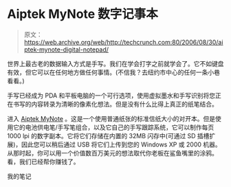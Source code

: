 # Aiptek MyNote 数字记事本

> 原文：<https://web.archive.org/web/http://techcrunch.com:80/2006/08/30/aiptek-mynote-digital-notepad/>

世界上最古老的数据输入方式是手写。我们在学会打字之前就学会了。它不如键盘有效，但它可以在任何地方做任何事情。(不信我？去纽约市中心的任何一条小巷看看。)

手写已经成为 PDA 和平板电脑的一个可行选项，使用虚拟墨水和手写识别将您正在书写的内容转录为清晰的像素化想法。但是没有什么比得上真正的纸笔结合。

进入 [Aiptek MyNote](https://web.archive.org/web/20150806220435/http://www.aiptek.de/index.php?lan=2&mapid=31&katid1=10&detailid=46) 。这是一个使用普通纸张的标准信纸大小的对开本。但是使用它的电池供电笔/手写笔组合，以及它自己的手写跟踪系统，它可以制作每页 1000 lpi 的数字副本。它将它们存储在内置的 32MB 闪存中(可通过 SD 插槽扩展)，因此您可以稍后通过 USB 将它们上传到您的 Windows XP 或 2000 机器。从那时起，你可以用一个价值数百万美元的想法取代你老板在鲨鱼嘴里的涂鸦。看，我们已经帮你赚钱了。

我的笔记